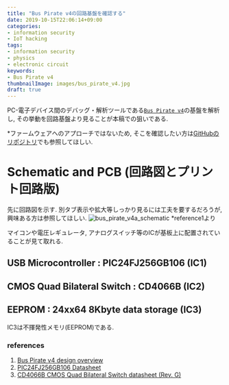 ```yaml
---
title: "Bus Pirate v4の回路基盤を確認する"
date: 2019-10-15T22:06:14+09:00
categories:
- information security
- IoT hacking
tags:
- information security
- physics
- electronic circuit
keywords:
- Bus Pirate v4
thumbnailImage: images/bus_pirate_v4.jpg
draft: true
---
```


PC-電子デバイス間のデバッグ・解析ツールである[`Bus Pirate v4`](https://www.seeedstudio.com/Bus-Pirate-v4.html)の基盤を解析し, その挙動を回路基盤より見ることが本稿での狙いである.

<!--more-->

*ファームウェアへのアプローチではないため, そこを確認したい方は[GitHubのリポジトリ](https://github.com/BusPirate/Bus_Pirate)でも参照してほしい.

<!--toc-->

# Schematic and PCB (回路図とプリント回路版)

先に回路図を示す. 別タブ表示や拡大等しっかり見るには工夫を要するだろうが, 興味ある方は参照してほしい.
![bus_pirate_v4a_schematic](https://khigasa.github.io/blog/images/BusPirate-v4a.sch.png)
*reference1より

マイコンや電圧レギュレータ, アナログスイッチ等のICが基板上に配置されていることが見て取れる.

## USB Microcontroller : PIC24FJ256GB106 (IC1)

## CMOS Quad Bilateral Switch : CD4066B (IC2)

## EEPROM : 24xx64 8Kbyte data storage (IC3)

IC3は不揮発性メモリ(EEPROM)である.

### references
1. [Bus Pirate v4 design overview](http://dangerousprototypes.com/docs/Bus_Pirate_v4_design_overview)
1. [PIC24FJ256GB106 Datasheet](http://ww1.microchip.com/downloads/en/DeviceDoc/39897c.pdf)
1. [CD4066B CMOS Quad Bilateral Switch datasheet (Rev. G)](http://www.ti.com/lit/ds/symlink/cd4066b.pdf)
